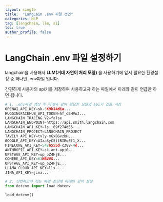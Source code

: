 ```yaml
---
layout: single
title:  "LangCain .env 파일 선언"
categories: NLP
tag: [langchain, llm, ai]
toc: true
author_profile: false
---
```




# LangChain .env 파일 설정하기



langchain을 사용해서 **LLM(거대 자연어 처리 모델)** 을 사용하기에 앞서 필요한 환경설정 중 하나인 .env파일 입니다.<br/>


간편하게 사용자의 api키를 저장하여 사용하고자 하는 파일에서 아래와 같이 언급만 하면 됩니다.<br/>


```python
# 1. .env파일 생성 후 아래와 같이 필요한 모델의 api키 값을 저장
OPENAI_API_KEY=sk-5K9kI4dia...
HUGGINGFACEHUB_API_TOKEN=hf_oEHVwJ...
LANGCHAIN_TRACING_V2=false
LANGCHAIN_ENDPOINT=https://api.smith.langchain.com
LANGCHAIN_API_KEY=ls__69f274d55...
LANGCHAIN_PROJECT=LANGCHAIN_PROJECT
TAVILY_API_KEY=tvly-mGxBGvzbH...
GOOGLE_API_KEY=AIzaSyCSttRIEqEf1_X...
PINECONE_API_KEY=549b555d-c388-4d...
ANTHROPIC_API_KEY=sk-ant-api0...
UPSTAGE_API_KEY=up_oZ4HjE...
COHERE_API_KEY=63HBVVS...
UPSTAGE_API_KEY=up_oZ4HjE...
LLAMA_CLOUD_API_KEY=llx-...
JINA_API_KEY=jina...
```


```python
# 2. 선언하고자 하는 파일 상단에 아래와 같이 설정
from dotenv import load_dotenv

load_dotenv()
```
